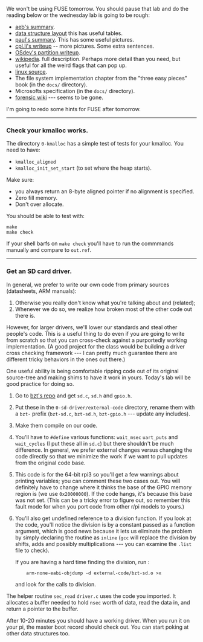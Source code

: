 We won't be using FUSE tomorrow.  You should pause that lab and do the reading below
or the wednesday lab is going to be rough:

  - [aeb's summary](https://www.win.tue.nl/~aeb/linux/fs/fat/fat-1.html).
  - [data structure layout](http://www.c-jump.com/CIS24/Slides/FileSysDataStructs/FileSysDataStructs.html) this has useful tables.
  - [paul's summary](https://www.pjrc.com/tech/8051/ide/fat32.html).  This has
    some useful pictures.
  - [cpl.li's writeup](https://cpl.li/2019/mbrfat/) -- more pictures.  Some
    extra sentences.
  - [OSdev's partition writeup](https://wiki.osdev.org/Partition_Table).
  -  [wikipedia](https://en.wikipedia.org/wiki/Design_of_the_FAT_file_system).
     full description.  Perhaps more detail than you need, but useful
     for all the weird flags that can pop up.
  - [linux source](https://elixir.bootlin.com/linux/latest/source/fs/fat/dir.c).
  - The file system implementation chapter from the "three easy pieces" book 
    (in the `docs/` directory).
  - Microsofts specification (in the `docs/` directory).
  - [forensic wiki](https://www.forensicswiki.org/wiki/FAT) --- seems to be gone.

I'm going to redo some hints for FUSE after tomorrow.

--------------------------------------------------------------------------
### Check your kmalloc works.

The directory `0-kmalloc` has a simple test of tests for your kmalloc.  You
need to have:
  - `kmalloc_aligned`
  - `kmalloc_init_set_start` (to set where the heap starts).

Make sure:
  - you always return an 8-byte aligned pointer if no alignment is specified.
  - Zero fill memory.
  - Don't over allocate.

You should be able to test with:

    make
    make check

If your shell barfs on `make check` you'll have to run the commmands manually
and compare to `out.ref`.

--------------------------------------------------------------------------
### Get an SD card driver.

In general, we prefer to write our own code from primary sources
(datasheets, ARM manuals):
  1. Otherwise you really don't know what you're talking about and (related);
  2. Whenever we do so, we realize how broken most of the other code out there is.

However, for larger drivers, we'll lower our standards and steal other
people's code.   This is a useful thing to do even if you are going to
write from scratch so that you can cross-check against a purportedly
working implementation.  (A good project for the class would be building
a driver cross checking framework --- I can pretty much guarantee there
are different tricky behaviors in the ones out there.)

One useful ability is being comfortable ripping code out of its original
source-tree and making shims to have it work in yours.  Today's lab will
be good practice for doing so.

   1. Go to 
      [bzt's repo](https://github.com/bztsrc/raspi3-tutorial/tree/master/15_writesector)
      and get `sd.c`, `sd.h` and `gpio.h`.

   2. Put these in the `0-sd-driver/external-code` directory, rename them with 
      a `bzt-` prefix (`bzt-sd.c`, `bzt-sd.h`, `bzt-gpio.h` --- update any includes).

   3. Make them compile on our code.

   4. You'll have to `#define` various functions: `wait_msec` `uart_puts` and 
      `wait_cycles` (I put these all in `sd.c`)
      but there shouldn't be much difference.    In general, we prefer
      external changes versus changing the code directly so that we minimize
      the work if we want to pull updates from the original code base.

   5. This code is for the 64-bit rpi3 so you'll get a few warnings about
      printing variables; you can comment these two cases out.  You will 
      definitely have to change where it thinks the base of the GPIO memory region
      is (we use
      `0x20000000`).  If the code hangs, it's because this base was not set.
      (This can be a tricky error to figure out, so remember this fault mode
      for when you port code from other r/pi models to yours.)

   6. You'll also get undefined reference to a division function.
      If you look at the code, you'll notice the division is by a constant
      passed as a function argument, which is good news
      because it lets us eliminate the problem by simply declaring the 
      routine as `inline` (`gcc` will replace the division by shifts, 
      adds and possibly multiplications --- you can examine the `.list`
      file to check).  

      If you are having a hard time finding the 
      division, run :

              arm-none-eabi-objdump -d external-code/bzt-sd.o >x

      and look for the calls to division.

The helper routine `sec_read` `driver.c` uses the code you imported.
It allocates a buffer needed to hold `nsec` worth of data, read the data
in, and return a pointer to the buffer.

After 10-20 minutes you should have a working driver.  When you run it on
your pi, the master boot record should check out.  You can start poking
at other data structures too.
